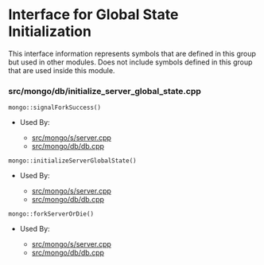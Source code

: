 
# Interface for Global State Initialization
This interface information represents symbols that are defined in this group but used in other modules.  Does not include symbols defined in this group that are used inside this module.

### src/mongo/db/initialize\_server\_global\_state.cpp

<div></div>

    mongo::signalForkSuccess()

- Used By:

    - [src/mongo/s/server.cpp](../../../../process\_management/mongos\_and\_mongod\_mains)
    - [src/mongo/db/db.cpp](../../../../process\_management/mongos\_and\_mongod\_mains)

<div></div>

    mongo::initializeServerGlobalState()

- Used By:

    - [src/mongo/s/server.cpp](../../../../process\_management/mongos\_and\_mongod\_mains)
    - [src/mongo/db/db.cpp](../../../../process\_management/mongos\_and\_mongod\_mains)

<div></div>

    mongo::forkServerOrDie()

- Used By:

    - [src/mongo/s/server.cpp](../../../../process\_management/mongos\_and\_mongod\_mains)
    - [src/mongo/db/db.cpp](../../../../process\_management/mongos\_and\_mongod\_mains)
